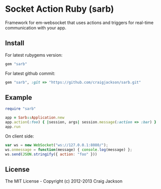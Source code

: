 # Socket Action Ruby (sarb)

Framework for em-websocket that uses actions and triggers for real-time communication with your app.

## Install

For latest rubygems version:

```ruby
gem "sarb"
```

For latest github commit:

```ruby
gem "sarb", :git => "https://github.com/craigjackson/sarb.git"
```

## Example

```ruby
require "sarb"

app = Sarb::Application.new
app.action(:foo) { |session, args| session.message(:action => :bar) }
app.run
```

On client side:

```javascript
var ws = new WebSocket("ws://127.0.0.1:8080/");
ws.onmessage = function(message) { console.log(message) };
ws.send(JSON.stringify({ action: "foo" }))
```

## License

The MIT License - Copyright (c) 2012-2013 Craig Jackson

